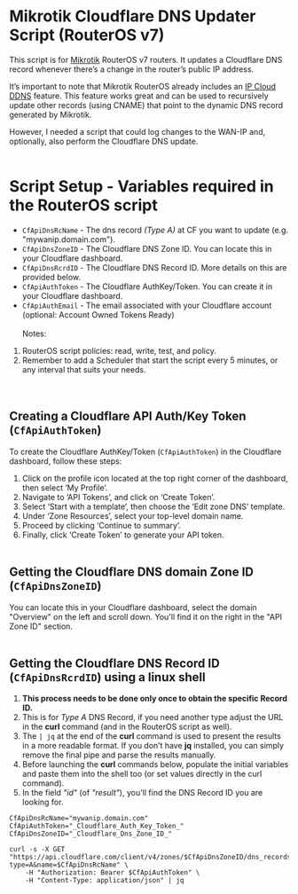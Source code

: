 # Mikrotik Cloudflare DNS Updater Script (RouterOS v7)

This script is for [Mikrotik](https://mikrotik.com/) RouterOS v7 routers. It updates a Cloudflare DNS record whenever there’s a change in the router’s public IP address.

It’s important to note that Mikrotik RouterOS already includes an [IP Cloud DDNS](https://help.mikrotik.com/docs/spaces/ROS/pages/97779929/Cloud#Cloud-DDNS) feature.
This feature works great and can be used to recursively update other records (using CNAME) that point to the dynamic DNS record generated by Mikrotik.

However, I needed a script that could log changes to the WAN-IP and, optionally, also perform the Cloudflare DNS update.
<br /><br />

# Script Setup - Variables required in the RouterOS script

* `CfApiDnsRcName` - The dns record *(Type A)* at CF you want to update (e.g. "mywanip.domain.com").
* `CfApiDnsZoneID` - The Cloudflare DNS Zone ID. You can locate this in your Cloudflare dashboard.
* `CfApiDnsRcrdID` - The Cloudflare DNS Record ID. More details on this are provided below.
* `CfApiAuthToken` - The Cloudflare AuthKey/Token. You can create it in your Cloudflare dashboard.
* `CfApiAuthEmail` - The email associated with your Cloudflare account (optional: Account Owned Tokens Ready)
<br /><br />
Notes:<br />
1. RouterOS script policies: read, write, test, and policy.<br />
2. Remember to add a Scheduler that start the script every 5 minutes, or any interval that suits your needs.<br />
<br /><br />

## Creating a Cloudflare API Auth/Key **Token** (`CfApiAuthToken`)

To create the Cloudflare AuthKey/Token (`CfApiAuthToken`) in the Cloudflare dashboard, follow these steps:

1. Click on the profile icon located at the top right corner of the dashboard, then select ‘My Profile’.
2. Navigate to ‘API Tokens’, and click on ‘Create Token’.
3. Select ‘Start with a template’, then choose the ‘Edit zone DNS’ template.
4. Under ‘Zone Resources’, select your top-level domain name.
5. Proceed by clicking ‘Continue to summary’.
6. Finally, click ‘Create Token’ to generate your API token.
<br /><br />

## Getting the Cloudflare DNS domain Zone ID (`CfApiDnsZoneID`)

You can locate this in your Cloudflare dashboard, select the domain "Overview" on the left and scroll down.
You'll find it on the right in the "API Zone ID" section.
<br /><br />

## Getting the Cloudflare DNS Record ID (`CfApiDnsRcrdID`) using a linux shell

1. **This process needs to be done only once to obtain the specific Record ID.**
2. This is for *Type A* DNS Record, if you need another type adjust the URL in the **curl** command (and in the RouterOS script as well).
3. The `| jq` at the end of the **curl** command is used to present the results in a more readable format. If you don’t have **jq** installed, you can simply remove the final pipe and parse the results manually.
4. Before launching the **curl** commands below, populate the initial variables and paste them into the shell too (or set values directly in the curl command).
5. In the field *"id"* (of *"result"*), you'll find the DNS Record ID you are looking for.

```
CfApiDnsRcName="mywanip.domain.com"
CfApiAuthToken="_Cloudflare_Auth_Key_Token_"
CfApiDnsZoneID="_Cloudflare_Dns_Zone_ID_"

curl -s -X GET "https://api.cloudflare.com/client/v4/zones/$CfApiDnsZoneID/dns_records?type=A&name=$CfApiDnsRcName" \
	-H "Authorization: Bearer $CfApiAuthToken" \
	-H "Content-Type: application/json" | jq
```
